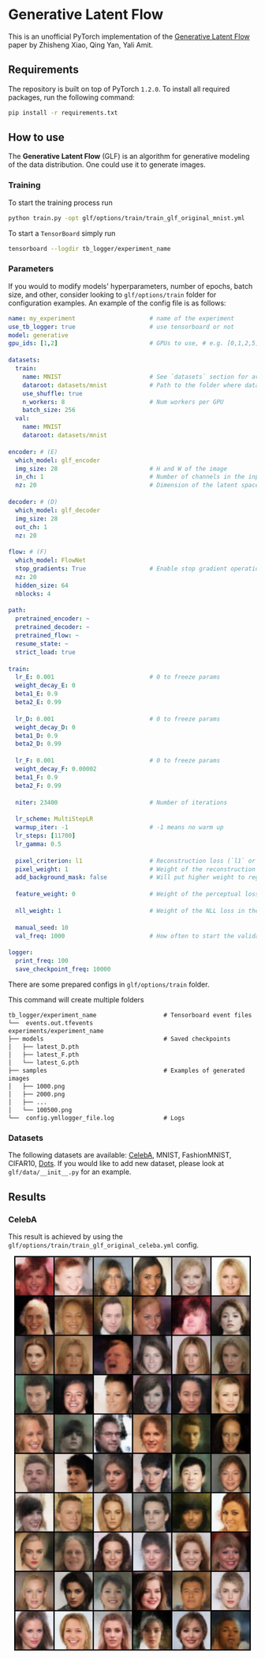 # Generative Latent Flow

This is an unofficial PyTorch implementation of the [Generative Latent Flow
](https://arxiv.org/abs/1905.10485) paper by Zhisheng Xiao, Qing Yan, Yali Amit.


## Requirements

The repository is built on top of PyTorch `1.2.0`. 
To install all required packages, run the following command:

```bash
pip install -r requirements.txt
```

## How to use

The **Generative Latent Flow** (GLF) is an algorithm for generative modeling of the data distribution. 
One could use it to generate images. 

### Training

To start the training process run

```bash
python train.py -opt glf/options/train/train_glf_original_mnist.yml
```

To start a `TensorBoard` simply run

```bash
tensorboard --logdir tb_logger/experiment_name
```

### Parameters


If you would to modify models' hyperparameters, number of epochs, batch size, and other, 
consider looking to `glf/options/train` folder for configuration examples.
An example of the config file is as follows:

```yaml
name: my_experiment                     # name of the experiment
use_tb_logger: true                     # use tensorboard or not
model: generative
gpu_ids: [1,2]                          # GPUs to use, # e.g. [0,1,2,5]

datasets:
  train:
    name: MNIST                         # See `datasets` section for available datasets
    dataroot: datasets/mnist            # Path to the folder where data will be saved
    use_shuffle: true
    n_workers: 8                        # Num workers per GPU
    batch_size: 256
  val:
    name: MNIST
    dataroot: datasets/mnist

encoder: # (E)
  which_model: glf_encoder
  img_size: 28                          # H and W of the image
  in_ch: 1                              # Number of channels in the input image
  nz: 20                                # Dimension of the latent space

decoder: # (D)
  which_model: glf_decoder
  img_size: 28
  out_ch: 1
  nz: 20        

flow: # (F)
  which_model: FlowNet
  stop_gradients: True                  # Enable stop gradient operation (see the paper for more details)
  nz: 20
  hidden_size: 64
  nblocks: 4

path:
  pretrained_encoder: ~
  pretrained_decoder: ~
  pretrained_flow: ~
  resume_state: ~
  strict_load: true

train:
  lr_E: 0.001                           # 0 to freeze params
  weight_decay_E: 0
  beta1_E: 0.9
  beta2_E: 0.99

  lr_D: 0.001                           # 0 to freeze params
  weight_decay_D: 0
  beta1_D: 0.9
  beta2_D: 0.99

  lr_F: 0.001                           # 0 to freeze params
  weight_decay_F: 0.00002
  beta1_F: 0.9
  beta2_F: 0.99

  niter: 23400                          # Number of iterations

  lr_scheme: MultiStepLR
  warmup_iter: -1                       # -1 means no warm up
  lr_steps: [11700]
  lr_gamma: 0.5

  pixel_criterion: l1                   # Reconstruction loss (`l1` or `l2`)
  pixel_weight: 1                       # Weight of the reconstruction loss in the final loss
  add_background_mask: false            # Will put higher weight to regions where (image != 1). Useful for dots dataset

  feature_weight: 0                     # Weight of the perceptual loss in the final loss

  nll_weight: 1                         # Weight of the NLL loss in the final loss

  manual_seed: 10
  val_freq: 1000                        # How often to start the validation process

logger:
  print_freq: 100
  save_checkpoint_freq: 10000
```

There are some prepared configs in `glf/options/train` folder.


This command will create multiple folders

```
tb_logger/experiment_name                   # Tensorboard event files
└──  events.out.tfevents
experiments/experiment_name
├── models                                  # Saved checkpoints
│   ├── latest_D.pth
│   ├── latest_F.pth
│   └── latest_G.pth
├── samples                                 # Examples of generated images
│   ├── 1000.png
│   ├── 2000.png
│   ├── ...
│   └── 100500.png
└──  config.ymllogger_file.log              # Logs
```

### Datasets

The following datasets are available: [CelebA](http://mmlab.ie.cuhk.edu.hk/projects/CelebA.html),
MNIST, FashionMNIST, CIFAR10, [Dots](https://arxiv.org/abs/1811.03259). 
If you would like to add new dataset, please look at `glf/data/__init__.py` for an example.



## Results

### CelebA

This result is achieved by using the `glf/options/train/train_glf_original_celeba.yml` config.


<p align="center"><img src="imgs/celeba_example.jpg" width="480"\></p>